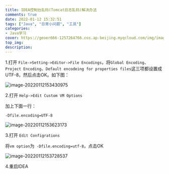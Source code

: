 ```yaml
---
title: IDEA控制台乱码(Tomcat日志乱码)解决办法
comments: true
date: 2022-01-12 15:32:51
tags: ["Java", "日常小问题", "工具"]
categories:
- Java学习
cover: https://geoer666-1257264766.cos.ap-beijing.myqcloud.com/img/image-20220112153430975.png
top_img:
description:
---
```




1.打开 `File->Setting->Editor->File Encodings`，将`Global Encoding`、`Project Encoding`、`Default encodeing for properties files`这三项都设置成UTF-8，然后点击OK。如下图：

![image-20220112153430975](https://geoer666-1257264766.cos.ap-beijing.myqcloud.com/img/image-20220112153430975.png)





2.打开 `Help->Edit Custom VM Options`

加上下面一行：

```
-Dfile.encoding=UTF-8
```

![image-20220112153623173](https://geoer666-1257264766.cos.ap-beijing.myqcloud.com/img/image-20220112153623173.png)



3.打开 `Edit Configrations`

将`vm option`为` -Dfile.encoding=utf-8`，点击OK

![image-20220112153728537](https://geoer666-1257264766.cos.ap-beijing.myqcloud.com/img/image-20220112153728537.png)



4.重启IDEA
